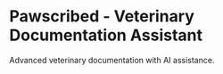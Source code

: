 # Pawscribed - Veterinary Documentation Assistant
Advanced veterinary documentation with AI assistance.